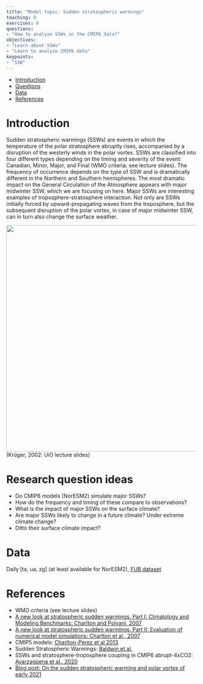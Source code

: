 ```yaml
---
title: "Model topic: Sudden stratospheric warmings"
teaching: 0
exercises: 0
questions:
- "How to analyze SSWs in the CMIP6 data?"
objectives:
- "Learn about SSWs"
- "Learn to analyze CMIP6 data"
keypoints:
- "SSW"
---
```


*   [Introduction](#introduction)
*   [Questions](#research-question-ideas)
*   [Data](#data)
*   [References](#references)


# Introduction
Sudden stratospheric warmings (SSWs) are events in which the temperature of the polar stratosphere abruptly rises, accompanied by a disruption of the westerly winds in the polar vortex. SSWs are classified into four different types depending on the timing and severity of the event: Canadian, Minor, Major, and Final (WMO criteria; see lecture slides). The frequency of occurrence depends on the type of SSW and is dramatically different in the Northern and Southern hemispheres. The most dramatic impact on the General Circulation of the Atmosphere appears with major midwinter SSW, which we are focusing on here.
Major SSWs are interesting examples of troposphere-stratosphere interaction. Not only are SSWs initially forced by upward-propagating waves from the troposphere, but the subsequent disruption of the polar vortex, in case of major midwinter SSW, can in turn also change the surface weather. 

<img src="../fig/ssw_nh.png" width=600>(Krüger, 2002: UiO lecture slides)

# Research question ideas
- Do CMIP6 models (NorESM2) simulate major SSWs? 
- How do the frequency and timing of these compare to observations? 
- What is the impact of major SSWs on the surface climate?
- Are major SSWs likely to change in a future climate? Under extreme climate change?
- Ditto their surface climate impact?

# Data
Daily [ta, ua, zg] (at least available for NorESM2), [FUB dataset](https://www.geo.fu-berlin.de/en/met/ag/strat/produkte/northpole/index.html)

# References
- WMO criteria (see lecture slides)
- [A new look at stratospheric sudden warmings. Part I: Climatology and Modeling Benchmarks: Charlton and Polvani, 2007](https://journals.ametsoc.org/view/journals/clim/20/3/jcli3996.1.xml?tab_body=fulltext-display)
- [A new look at stratospheric sudden warmings. Part II: Evaluation of numerical model simulations: Charlton et al., 2007](https://journals.ametsoc.org/view/journals/clim/20/3/jcli3994.1.xml)
- CMIP5 models: [Charlton-Perez et al 2013](https://agupubs.onlinelibrary.wiley.com/doi/10.1002/jgrd.50125)
- Sudden Stratospheric Warmings: [Baldwin et al.](https://doi.org/10.1029/2020RG000708)
- SSWs and stratosphere-troposphere coupling in CMIP6 abrupt-4xCO2: [Ayarzagüena et al., 2020](https://doi.org/10.1029/2019JD032345)
- [Blog post: On the sudden stratospheric warming and polar vortex of early 2021](https://www.climate.gov/news-features/blogs/enso/sudden-stratospheric-warming-and-polar-vortex-early-2021)

